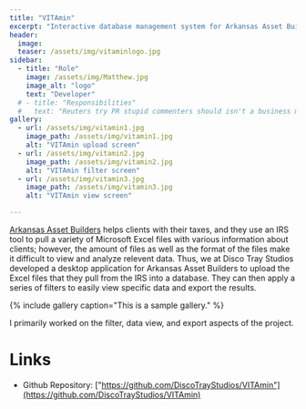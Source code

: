 ```yaml
---
title: "VITAmin"
excerpt: "Interactive database management system for Arkansas Asset Builders client information"
header:
  image:
  teaser: /assets/img/vitaminlogo.jpg
sidebar:
  - title: "Role"
    image: /assets/img/Matthew.jpg
    image_alt: "logo"
    text: "Developer"
  # - title: "Responsibilities"
  #   text: "Reuters try PR stupid commenters should isn't a business model"
gallery:
  - url: /assets/img/vitamin1.jpg
    image_path: /assets/img/vitamin1.jpg
    alt: "VITAmin upload screen"
  - url: /assets/img/vitamin2.jpg
    image_path: /assets/img/vitamin2.jpg
    alt: "VITAmin filter screen"
  - url: /assets/img/vitamin3.jpg
    image_path: /assets/img/vitamin3.jpg
    alt: "VITAmin view screen"

---
```


[Arkansas Asset Builders](https://arkansasassetbuilders.org/) helps clients with their taxes, and they use an IRS tool to pull a variety of Microsoft Excel files with various information about clients; however, the amount of files as well as the format of the files make it difficult to view and analyze relevent data. Thus, we at Disco Tray Studios developed a desktop application for Arkansas Asset Builders to upload the Excel files that they pull from the IRS into a database. They can then apply a series of filters to easily view specific data and export the results.

{% include gallery caption="This is a sample gallery." %}

I primarily worked on the filter, data view, and export aspects of the project.

# Links
- Github Repository: ["https://github.com/DiscoTrayStudios/VITAmin"](https://github.com/DiscoTrayStudios/VITAmin)
